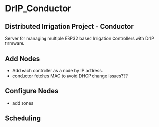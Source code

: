 # DrIP_Conductor
## Distributed Irrigation Project - Conductor

Server for managing multiple ESP32 based Irrigation Controllers with DrIP firmware.  

## Add Nodes
- Add each controller as a node by IP address.
- conductor fetches MAC to avoid DHCP change issues???

## Configure Nodes
- add zones

## Scheduling
